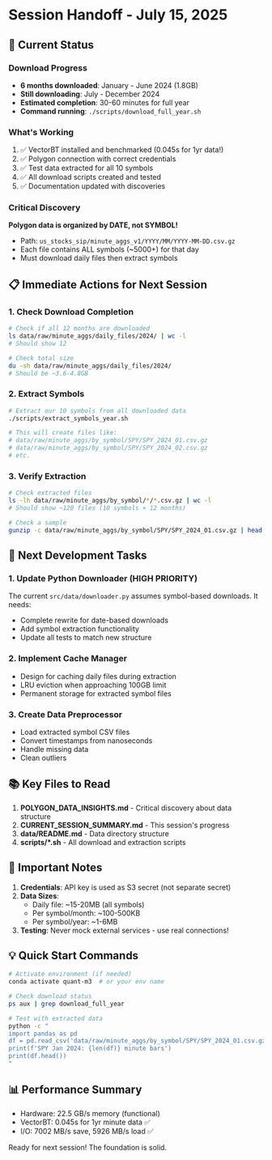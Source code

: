 # Session Handoff - July 15, 2025

## 🎯 Current Status

### Download Progress
- **6 months downloaded**: January - June 2024 (1.8GB)
- **Still downloading**: July - December 2024
- **Estimated completion**: 30-60 minutes for full year
- **Command running**: `./scripts/download_full_year.sh`

### What's Working
1. ✅ VectorBT installed and benchmarked (0.045s for 1yr data!)
2. ✅ Polygon connection with correct credentials
3. ✅ Test data extracted for all 10 symbols
4. ✅ All download scripts created and tested
5. ✅ Documentation updated with discoveries

### Critical Discovery
**Polygon data is organized by DATE, not SYMBOL!**
- Path: `us_stocks_sip/minute_aggs_v1/YYYY/MM/YYYY-MM-DD.csv.gz`
- Each file contains ALL symbols (~5000+) for that day
- Must download daily files then extract symbols

## 📋 Immediate Actions for Next Session

### 1. Check Download Completion
```bash
# Check if all 12 months are downloaded
ls data/raw/minute_aggs/daily_files/2024/ | wc -l
# Should show 12

# Check total size
du -sh data/raw/minute_aggs/daily_files/2024/
# Should be ~3.6-4.8GB
```

### 2. Extract Symbols
```bash
# Extract our 10 symbols from all downloaded data
./scripts/extract_symbols_year.sh

# This will create files like:
# data/raw/minute_aggs/by_symbol/SPY/SPY_2024_01.csv.gz
# data/raw/minute_aggs/by_symbol/SPY/SPY_2024_02.csv.gz
# etc.
```

### 3. Verify Extraction
```bash
# Check extracted files
ls -lh data/raw/minute_aggs/by_symbol/*/*.csv.gz | wc -l
# Should show ~120 files (10 symbols × 12 months)

# Check a sample
gunzip -c data/raw/minute_aggs/by_symbol/SPY/SPY_2024_01.csv.gz | head -5
```

## 🔧 Next Development Tasks

### 1. Update Python Downloader (HIGH PRIORITY)
The current `src/data/downloader.py` assumes symbol-based downloads. It needs:
- Complete rewrite for date-based downloads
- Add symbol extraction functionality
- Update all tests to match new structure

### 2. Implement Cache Manager
- Design for caching daily files during extraction
- LRU eviction when approaching 100GB limit
- Permanent storage for extracted symbol files

### 3. Create Data Preprocessor
- Load extracted symbol CSV files
- Convert timestamps from nanoseconds
- Handle missing data
- Clean outliers

## 📚 Key Files to Read

1. **POLYGON_DATA_INSIGHTS.md** - Critical discovery about data structure
2. **CURRENT_SESSION_SUMMARY.md** - This session's progress
3. **data/README.md** - Data directory structure
4. **scripts/*.sh** - All download and extraction scripts

## 🚨 Important Notes

1. **Credentials**: API key is used as S3 secret (not separate secret)
2. **Data Sizes**: 
   - Daily file: ~15-20MB (all symbols)
   - Per symbol/month: ~100-500KB
   - Per symbol/year: ~1-6MB
3. **Testing**: Never mock external services - use real connections!

## 💡 Quick Start Commands

```bash
# Activate environment (if needed)
conda activate quant-m3  # or your env name

# Check download status
ps aux | grep download_full_year

# Test with extracted data
python -c "
import pandas as pd
df = pd.read_csv('data/raw/minute_aggs/by_symbol/SPY/SPY_2024_01.csv.gz')
print(f'SPY Jan 2024: {len(df)} minute bars')
print(df.head())
"
```

## 📊 Performance Summary
- Hardware: 22.5 GB/s memory (functional)
- VectorBT: 0.045s for 1yr minute data ✅
- I/O: 7002 MB/s save, 5926 MB/s load ✅

Ready for next session! The foundation is solid.